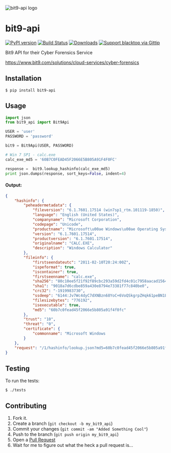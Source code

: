 ![bit9-api logo](https://raw.githubusercontent.com/blacktop/bit9-api/master/doc/logo.png)

bit9-api
========
[![PyPI version](https://badge.fury.io/py/bit9-api.svg)](http://badge.fury.io/py/bit9-api) [![Build Status](https://travis-ci.org/blacktop/bit9-api.svg?branch=master)](https://travis-ci.org/blacktop/bit9-api) [![Downloads](https://pypip.in/download/bit9-api/badge.png)](https://pypi.python.org/pypi/bit9-api/) [![Support blacktop via Gittip](http://img.shields.io/gittip/blacktop.svg)](https://www.gittip.com/blacktop/)

Bit9 API for their Cyber Forensics Service

https://www.bit9.com/solutions/cloud-services/cyber-forensics

Installation
-----------

    $ pip install bit9-api


Usage
-----
```python
import json
from bit9_api import Bit9Api

USER = 'user'
PASSWORD = 'password'

bit9 = Bit9Api(USER, PASSWORD)

# Win 7 SP1 - calc.exe
calc_exe_md5 = '60B7C0FEAD45F2066E5B805A91F4F0FC'

response =  bit9.lookup_hashinfo(calc_exe_md5)
print json.dumps(response, sort_keys=False, indent=4)
```

#### Output:
```json
{
    "hashinfo": {
        "peheadermetadata": {
            "fileversion": "6.1.7601.17514 (win7sp1_rtm.101119-1850)",
            "language": "English (United States)",
            "companyname": "Microsoft Corporation",
            "codepage": "Unicode",
            "productname": "Microsoft\u00ae Windows\u00ae Operating System",
            "version": "6.1.7601.17514",
            "productversion": "6.1.7601.17514",
            "originalname": "CALC.EXE",
            "description": "Windows Calculator"
        },
        "fileinfo": {
            "firstseendateutc": "2011-02-10T20:24:00Z",
            "ispeformat": true,
            "iscontainer": true,
            "firstseenname": "calc.exe",
            "sha256": "80c10ee5f21f92f89cbc293a59d2fd4c01c7958aacad15642558db700943fa22",
            "sha1": "9018a7d6cdbe859a430e8794e73381f77c840be0",
            "crc32": "-1919983730",
            "ssdeep": "6144:Jv7Wc4dyC7dXNBzn68YoC+6VoQSkgrpZHqk61peBN1L+I8pfezYeWHMzyy14pL1k:JvSbJxPRC+XQSxb6Dc7RwIWHeGL7GOK                                     ",
            "filesizebytes": "776192",
            "isexecutable": true,
            "md5": "60b7c0fead45f2066e5b805a91f4f0fc"
        },
        "trust": "10",
        "threat": "0",
        "certificate": {
            "commonname": "Microsoft Windows                                                                                                               "
        }
    },
    "request": "/1/hashinfo/lookup.json?md5=60b7c0fead45f2066e5b805a91f4f0fc&flags=15&tool=pythonapi&data="
}
```

Testing
-------

To run the tests:

    $ ./tests

Contributing
------------

1. Fork it.
2. Create a branch (`git checkout -b my_bit9_api`)
3. Commit your changes (`git commit -am "Added Something Cool"`)
4. Push to the branch (`git push origin my_bit9_api`)
5. Open a [Pull Request](https://github.com/blacktop/bit9-api/pulls)
6. Wait for me to figure out what the heck a pull request is...
